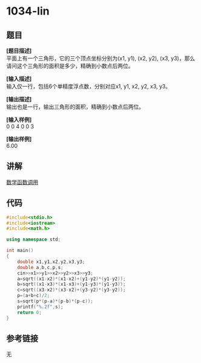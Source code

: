 # 1034-lin
## 题目  
**[题目描述]**  
平面上有一个三角形，它的三个顶点坐标分别为(x1, y1), (x2, y2), (x3, y3)，那么请问这个三角形的面积是多少，精确到小数点后两位。  

**[输入描述]**   
输入仅一行，包括6个单精度浮点数，分别对应x1, y1, x2, y2, x3, y3。  

**[输出描述]**  
输出也是一行，输出三角形的面积，精确到小数点后两位。  

**[输入样例]**  
0 0 4 0 0 3  

**[输出样例]**  
6.00  

## 讲解  
[数学函数调用](数学函数)  

## 代码  

```cpp
#include<stdio.h>
#include<iostream>
#include<math.h>

using namespace std;

int main()
{
	double x1,y1,x2,y2,x3,y3;
	double a,b,c,p,s;
	cin>>x1>>y1>>x2>>y2>>x3>>y3;
	a=sqrt((x1-x2)*(x1-x2)+(y1-y2)*(y1-y2));
	b=sqrt((x1-x3)*(x1-x3)+(y1-y3)*(y1-y3));
	c=sqrt((x3-x2)*(x3-x2)+(y3-y2)*(y3-y2));
	p=(a+b+c)/2;
	s=sqrt(p*(p-a)*(p-b)*(p-c));
	printf("%.2f",s);
	return 0;
}
```

## 参考链接  
无  